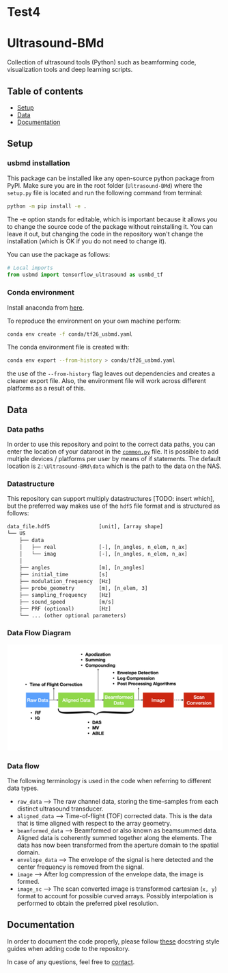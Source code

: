 # Test4

# Ultrasound-BMd
Collection of ultrasound tools (Python) such as beamforming code, visualization tools and deep learning scripts.

## Table of contents
* [Setup](#setup)
* [Data](#data)
* [Documentation](#documentation)

## Setup
### usbmd installation
This package can be installed like any open-source python package from PyPI.
Make sure you are in the root folder (`Ultrasound-BMd`) where the `setup.py` file is located and run the following command from terminal:
```bash
python -m pip install -e .
```
The -e option stands for editable, which is important because it allows you to change the source code of the package without reinstalling it. You can leave it out, but changing the code in the repository won't change the installation (which is OK if you do not need to change it).

You can use the package as follows:
```Python
# Local imports
from usbmd import tensorflow_ultrasound as usmbd_tf
```

### Conda environment
Install anaconda from [here](https://www.anaconda.com/products/individual#windows).

To reproduce the environment on your own machine perform:
```bash
conda env create -f conda/tf26_usbmd.yaml
```

The conda environment file is created with:
```bash
conda env export --from-history > conda/tf26_usbmd.yaml
```
the use of the `--from-history` flag leaves out dependencies and creates a cleaner export file.  Also, the environment file will work across different platforms as a result of this.

## Data

### Data paths
In order to use this repository and point to the correct data paths, you can enter the location of your dataroot in the [`common.py`](common.py) file. It is possible to add multiple devices / platforms per user by means of if statements.
The default location is `Z:\Ultrasound-BMd\data` which is the path to the data on the NAS.

### Datastructure
This repository can support multiply datastructures [TODO: insert which], but the preferred way makes use of the `hdf5` file format and is structured as follows:
```
data_file.hdf5                [unit], [array shape] 
└── US
    ├── data
    │   ├── real              [-], [n_angles, n_elem, n_ax]
    │   └── imag              [-], [n_angles, n_elem, n_ax] 
    │	
    ├── angles                [m], [n_angles]
    ├── initial_time          [s]
    ├── modulation_frequency  [Hz] 
    ├── probe_geometry        [m], [n_elem, 3]
    ├── sampling_frequency    [Hz]
    ├── sound_speed           [m/s]
    ├── PRF (optional)        [Hz]
    └── ... (other optional parameters)
```

### Data Flow Diagram
![Data Flow](/diagrams_dataflow.png?raw=true "Data Flow")

### Data flow
The following terminology is used in the code when referring to different data types.
- `raw_data` --> The raw channel data, storing the time-samples from each distinct ultrasound transducer.
- `aligned_data` --> Time-of-flight (TOF) corrected data. This is the data that is time aligned with respect to the array geometry.
- `beamformed_data` --> Beamformed or also known as beamsummed data. Aligned data is coherently summed together along the elements. The data has now been transformed from the aperture domain to the spatial domain.
- `envelope_data` --> The envelope of the signal is here detected and the center frequency is removed from the signal.
- `image` --> After log compression of the envelope data, the image is formed.
- `image_sc` --> The scan converted image is transformed cartesian (`x, y`) format to account for possible curved arrays. Possibly interpolation is performed to obtain the preferred pixel resolution.

## Documentation
In order to document the code properly, please follow [these](docs/example_google_docstrings.py) docstring style guides when adding code to the repository.

In case of any questions, feel free to [contact](mailto:t.s.w.stevens@tue.nl).
